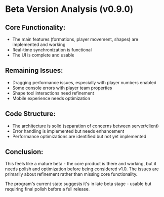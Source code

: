 # Beta Version Analysis (v0.9.0)

## Core Functionality:
- The main features (formations, player movement, shapes) are implemented and working
- Real-time synchronization is functional
- The UI is complete and usable

## Remaining Issues:
- Dragging performance issues, especially with player numbers enabled
- Some console errors with player team properties
- Shape tool interactions need refinement
- Mobile experience needs optimization

## Code Structure:
- The architecture is solid (separation of concerns between server/client)
- Error handling is implemented but needs enhancement
- Performance optimizations are identified but not yet implemented

## Conclusion:
This feels like a mature beta - the core product is there and working, but it needs polish and optimization before being considered v1.0. The issues are primarily about refinement rather than missing core functionality.

The program's current state suggests it's in late beta stage - usable but requiring final polish before a full release.

